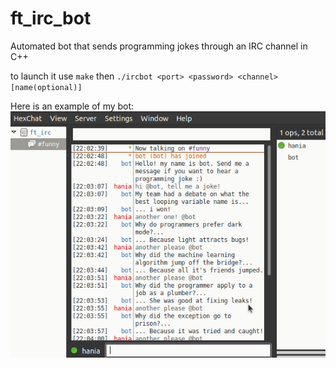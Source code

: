 # ft_irc_bot
Automated bot that sends programming jokes through an IRC channel in C++

to launch it use `make` then `./ircbot <port> <password> <channel> [name(optional)]`

Here is an example of my bot:</br>
<img title="Bot_example" alt="example of a bot conversation" src="/Bot_example.png">
